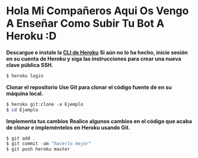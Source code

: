# **Hola Mi Compañeros Aqui Os Vengo A Enseñar Como Subir Tu Bot A Heroku :D**

**Descargue e instale la [CLI de Heroku](https://github.com/AahhsSjsj/Bot-Tutoriales-V13/blob/main/READMES/GUIA_COMO_USER_HEROKU.md)**
**Si aún no lo ha hecho, inicie sesión en su cuenta de Heroku y siga las instrucciones para crear una nueva clave pública SSH.**
```powershell
$ heroku login
```
**Clonar el repositorio**
**Use Git para clonar el código fuente de <TuProyecto> en su máquina local.**

```powershell
$ heroku git:clone -a Ejemplo
$ cd Ejemplo
```
**Implementa tus cambios**
**Realice algunos cambios en el código que acaba de clonar e impleméntelos en Heroku usando Git.**

```powershell
$ git add .
$ git commit -am "hacerlo mejor"
$ git push heroku master
```
